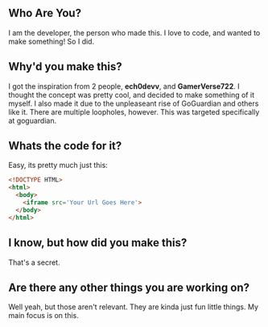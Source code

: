 
## Who Are You?
I am the developer, the person who made this. I love to code, and wanted to make something! So I did.
## Why'd you make this?
I got the inspiration from 2 people, **ech0devv**, and **GamerVerse722**. I thought the concept was pretty cool, and decided to make something of it myself. I also made it due to the unpleaseant rise of GoGuardian and others like it. There are multiple loopholes, however. This was targeted specifically at goguardian.
## Whats the code for it?
Easy, its pretty much just this:
~~~ html
<!DOCTYPE HTML>
<html>
  <body>
    <iframe src='Your Url Goes Here'>
  </body>
</html>
~~~
## I know, but how did you make this?
That's a secret.
## Are there any other things you are working on?
Well yeah, but those aren't relevant. They are kinda just fun little things. My main focus is on this.